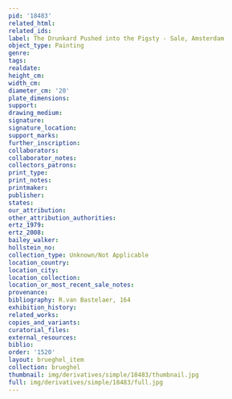 ```yaml
---
pid: '18483'
related_html: 
related_ids: 
label: The Drunkard Pushed into the Pigsty - Sale, Amsterdam
object_type: Painting
genre: 
tags: 
realdate: 
height_cm: 
width_cm: 
diameter_cm: '20'
plate_dimensions: 
support: 
drawing_medium: 
signature: 
signature_location: 
support_marks: 
further_inscription: 
collaborators: 
collaborator_notes: 
collectors_patrons: 
print_type: 
print_notes: 
printmaker: 
publisher: 
states: 
our_attribution: 
other_attribution_authorities: 
ertz_1979: 
ertz_2008: 
bailey_walker: 
hollstein_no: 
collection_type: Unknown/Not Applicable
location_country: 
location_city: 
location_collection: 
location_or_most_recent_sale_notes: 
provenance: 
bibliography: R.van Bastelaer, 164
exhibition_history: 
related_works: 
copies_and_variants: 
curatorial_files: 
external_resources: 
biblio: 
order: '1520'
layout: brueghel_item
collection: brueghel
thumbnail: img/derivatives/simple/18483/thumbnail.jpg
full: img/derivatives/simple/18483/full.jpg
---
```

